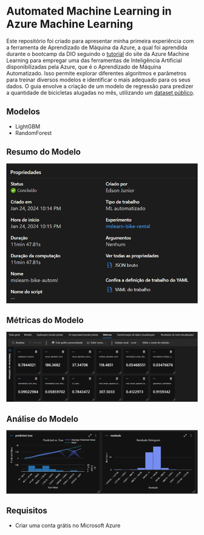 # Automated Machine Learning in Azure Machine Learning

Este repositório foi criado para apresentar minha primeira experiência com a ferramenta de Aprendizado de Máquina da Azure, a qual foi aprendida durante o bootcamp da DIO seguindo o [tutorial](https://microsoftlearning.github.io/mslearn-ai-fundamentals/Instructions/Labs/01-machine-learning.html) do site da Azure Machine Learning para empregar uma das ferramentas de Inteligência Artificial disponibilizadas pela Azure, que é o Aprendizado de Máquina Automatizado. Isso permite explorar diferentes algoritmos e parâmetros para treinar diversos modelos e identificar o mais adequado para os seus dados. O guia envolve a criação de um modelo de regressão para predizer a quantidade de bicicletas alugadas no mês, utilizando um [dataset público](https://aka.ms/bike-rentals).

## Modelos

- LightGBM
- RandomForest

## Resumo do Modelo

![modelo](model-properties.png)

## Métricas do Modelo

![modelo](metrics.png)

## Análise do Modelo

![modelo](graphics.png)

## Requisitos

- Criar uma conta grátis no Microsoft Azure

